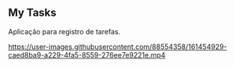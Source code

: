 ## My Tasks

Aplicação para registro de tarefas.


https://user-images.githubusercontent.com/88554358/161454929-caed8ba9-a229-4fa5-8559-276ee7e9221e.mp4

